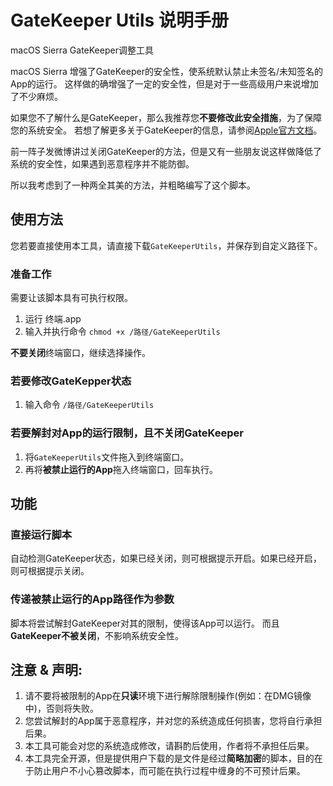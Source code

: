 # GateKeeper Utils 说明手册
macOS Sierra GateKeeper调整工具

macOS Sierra 增强了GateKeeper的安全性，使系统默认禁止未签名/未知签名的App的运行。
这样做的确增强了一定的安全性，但是对于一些高级用户来说增加了不少麻烦。

如果您不了解什么是GateKeeper，那么我推荐您**不要修改此安全措施**，为了保障您的系统安全。
若想了解更多关于GateKeeper的信息，请参阅[Apple官方文档](https://support.apple.com/zh-cn/HT202491)。

前一阵子发微博讲过关闭GateKeeper的方法，但是又有一些朋友说这样做降低了系统的安全性，如果遇到恶意程序并不能防御。

所以我考虑到了一种两全其美的方法，并粗略编写了这个脚本。

## 使用方法
您若要直接使用本工具，请直接下载`GateKeeperUtils`，并保存到自定义路径下。

### 准备工作
需要让该脚本具有可执行权限。

1. 运行 终端.app
2. 输入并执行命令 `chmod +x /路径/GateKeeperUtils`
    
**不要关闭**终端窗口，继续选择操作。
    
### 若要修改GateKepper状态
1. 输入命令 `/路径/GateKeeperUtils`
    
### 若要解封对App的运行限制，且不关闭GateKeeper
1. 将`GateKeeperUtils`文件拖入到终端窗口。
2. 再将**被禁止运行的App**拖入终端窗口，回车执行。

## 功能
### 直接运行脚本
自动检测GateKeeper状态，如果已经关闭，则可根据提示开启。如果已经开启，则可根据提示关闭。

### 传递**被禁止运行的App路径**作为参数
脚本将尝试解封GateKeeper对其的限制，使得该App可以运行。
而且**GateKeeper不被关闭**，不影响系统安全性。

## 注意 & 声明:
1. 请不要将被限制的App在**只读**环境下进行解除限制操作(例如：在DMG镜像中)，否则将失败。
2. 您尝试解封的App属于恶意程序，并对您的系统造成任何损害，您将自行承担后果。
3. 本工具可能会对您的系统造成修改，请斟酌后使用，作者将不承担任后果。
4. 本工具完全开源，但是提供用户下载的是文件是经过**简略加密**的脚本，目的在于防止用户不小心篡改脚本，而可能在执行过程中缠身的不可预计后果。
